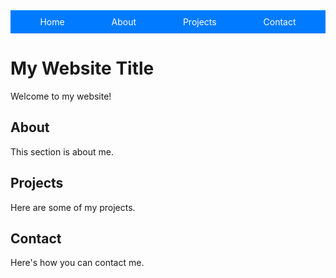 <!-- Navigation Bar -->
<nav style="background-color: #007BFF; padding: 10px; overflow: hidden;">
    <ul style="list-style-type: none; margin: 0; padding: 0; display: flex; justify-content: space-around;">
        <li><a href="#home" style="color: white; text-decoration: none; padding: 10px;">Home</a></li>
        <li><a href="#about" style="color: white; text-decoration: none; padding: 10px;">About</a></li>
        <li><a href="#projects" style="color: white; text-decoration: none; padding: 10px;">Projects</a></li>
        <li><a href="#contact" style="color: white; text-decoration: none; padding: 10px;">Contact</a></li>
    </ul>
</nav>

# My Website Title

Welcome to my website!

## About <a id="about"></a>

This section is about me.

## Projects <a id="projects"></a>

Here are some of my projects.

## Contact <a id="contact"></a>

Here's how you can contact me.
